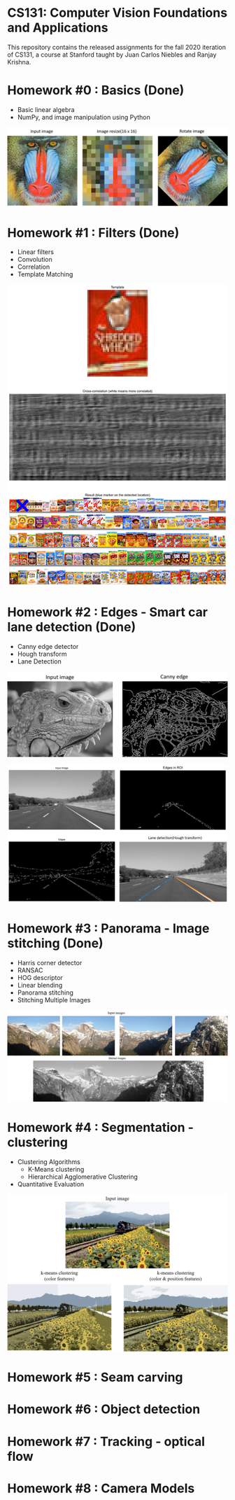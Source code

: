 # CS131: Computer Vision Foundations and Applications

This repository contains the released assignments for the fall 2020 iteration of CS131, a course at Stanford taught by Juan Carlos Niebles and Ranjay Krishna.

# Homework #0 : Basics (Done)
* Basic linear algebra
* NumPy, and image manipulation using Python

![](/result/hw0.png)

# Homework #1 : Filters (Done)
* Linear filters
* Convolution 
* Correlation
* Template Matching

![](/result/hw1.png)
# Homework #2 : Edges - Smart car lane detection (Done)
* Canny edge detector
* Hough transform
* Lane Detection

![](/result/hw2.png)

![](/result/hw2_1.png)
# Homework #3 : Panorama - Image stitching (Done)
* Harris corner detector
* RANSAC
* HOG descriptor
* Linear blending
* Panorama stitching
* Stitching Multiple Images

![](/result/hw3.png)
# Homework #4 : Segmentation - clustering
* Clustering Algorithms
    * K-Means clustering
    * Hierarchical Agglomerative Clustering
* Quantitative Evaluation

![](/result/hw4.png)
# Homework #5 : Seam carving

# Homework #6 : Object detection

# Homework #7 : Tracking - optical flow

# Homework #8 : Camera Models
